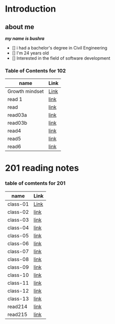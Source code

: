 # Introduction

## about me
***my name is bushra***
- [] i had a bachelor's degree  in Civil Engineering
- [] I'm 24 years old
- [] Interested in the field of software development
  

###  Table of Contents for 102

| name | Link |
|-----------|--------|
| Growth mindset | [Link](102/lab1.md)|
| read 1|[link](102/READ1.md)|
|read |[link](102/read.md)|
| read03a |[link](102/read03a.md)|
|read03b| [link](102/Read03b.md)|
|read4|[link](102/read4.md)|
|read5|[link](102/read5.md)|
|read6|[link](102/read6.md)|




 # 201 reading notes
 

### table of comtents for 201

 | name | Link |
|-----------|--------|
| class-01| [Link](201/class-01.md)|
| class-02|[link](201/class-02.md)|
|class-03 |[link](201/class-03.md)|
|class-04|[link](201/class-04.md)|
|class-05| [link](201/class-05.md)|
|class-06|[link](201/class-06.md)|
|class-07|[link](201/class-07.md)|
|class-08|[link](201/class-08.md)|
|class-09|[link](201/class-09.md)|
|class-10|[link](201/class-10.md)|
|class-11|[link](201/class-11.md)|
|class-12|[link](201/class-12.md)|
|class-13|[link](201/class-13.md)|
|read214|[link](201/read214.md)|
|read215|[link](201/read215.md)|

   
      




